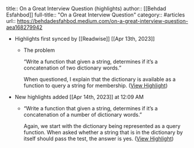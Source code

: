 title:: On a Great Interview Question (highlights)
author:: [[Behdad Esfahbod]]
full-title:: "On a Great Interview Question"
category:: #articles
url:: https://behdadesfahbod.medium.com/on-a-great-interview-question-aea168279942

- Highlights first synced by [[Readwise]] [[Apr 13th, 2023]]
	- The problem
	  
	  “Write a function that given a string, determines if it’s a concatenation of two dictionary words.”
	  
	  When questioned, I explain that the dictionary is available as a function to query a string for membership. ([View Highlight](https://read.readwise.io/read/01gxx3tmd4fgrkp22emq0z3axx))
- New highlights added [[Apr 14th, 2023]] at 12:09 AM
	- “Write a function that given a string, determines if it’s a concatenation of a number of dictionary words.”
	  
	  Again, we start with the dictionary being represented as a query function. When asked whether a string that is in the dictionary by itself should pass the test, the answer is yes. ([View Highlight](https://read.readwise.io/read/01gxx3xzfpgkwrqvjaczzqg0bn))